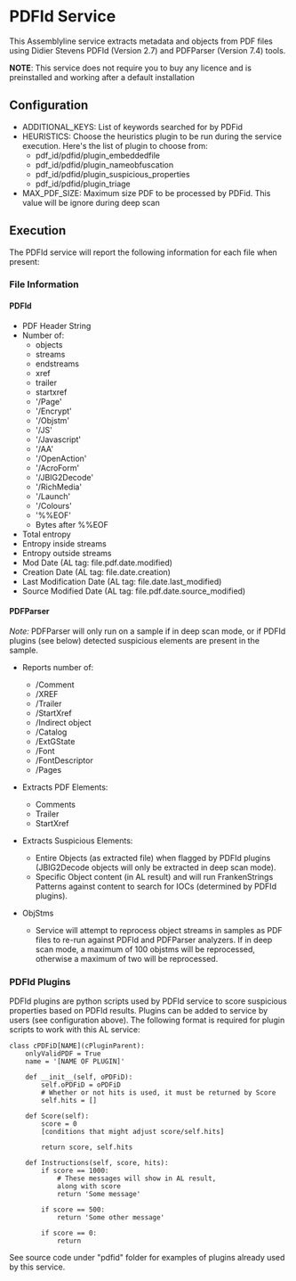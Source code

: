 # PDFId Service

This Assemblyline service extracts metadata and objects from PDF files using Didier Stevens PDFId (Version 2.7) and PDFParser (Version 7.4) tools.

**NOTE**: This service does not require you to buy any licence and is preinstalled and working after a default installation

## Configuration

- ADDITIONAL_KEYS: List of keywords searched for by PDFid
- HEURISTICS: Choose the heuristics plugin to be run during the service execution. Here's the list of plugin to choose from:
    - pdf_id/pdfid/plugin_embeddedfile
    - pdf_id/pdfid/plugin_nameobfuscation
    - pdf_id/pdfid/plugin_suspicious_properties
    - pdf_id/pdfid/plugin_triage
- MAX_PDF_SIZE: Maximum size PDF to be processed by PDFid. This value will be ignore during deep scan

## Execution

The PDFId service will report the following information for each file when present:

### File Information

#### PDFId

- PDF Header String
- Number of:
    - objects
    - streams
    - endstreams
    - xref
    - trailer
    - startxref
    - '/Page'
    - '/Encrypt'
    - '/Objstm'
    - '/JS'
    - '/Javascript'
    - '/AA'
    - '/OpenAction'
    - '/AcroForm'
    - '/JBIG2Decode'
    - '/RichMedia'
    - '/Launch'
    - '/Colours'
    - '%%EOF'
    - Bytes after %%EOF
- Total entropy
- Entropy inside streams
- Entropy outside streams
- Mod Date (AL tag: file.pdf.date.modified)
- Creation Date (AL tag: file.date.creation)
- Last Modification Date (AL tag: file.date.last_modified)
- Source Modified Date (AL tag: file.pdf.date.source_modified)

#### PDFParser

*Note:* PDFParser will only run on a sample if in deep scan mode, or if PDFId plugins (see below) detected suspicious elements are present in the sample.

- Reports number of:
    - /Comment
    - /XREF
    - /Trailer
    - /StartXref
    - /Indirect object
    - /Catalog
    - /ExtGState
    - /Font
    - /FontDescriptor
    - /Pages

- Extracts PDF Elements:
    - Comments
    - Trailer
    - StartXref

- Extracts Suspicious Elements:
    - Entire Objects (as extracted file) when flagged by PDFId plugins (JBIG2Decode objects will only be extracted in deep scan mode).
    - Specific Object content (in AL result) and will run FrankenStrings Patterns against content to search for IOCs (determined by PDFId plugins).

- ObjStms
    - Service will attempt to reprocess object streams in samples as PDF files to re-run against PDFId and PDFParser analyzers. If in deep scan mode, a maximum of 100 objstms will be reprocessed, otherwise a maximum of two will be reprocessed.

### PDFId Plugins

PDFId plugins are python scripts used by PDFId service to score suspicious properties based on PDFId results. Plugins can be added to service by users (see configuration above). The following format is required for plugin scripts to work with this AL service:


    class cPDFiD[NAME](cPluginParent):
        onlyValidPDF = True
        name = '[NAME OF PLUGIN]'

        def __init__(self, oPDFiD):
            self.oPDFiD = oPDFiD
            # Whether or not hits is used, it must be returned by Score
            self.hits = []

        def Score(self):
            score = 0
            [conditions that might adjust score/self.hits]

            return score, self.hits

        def Instructions(self, score, hits):
            if score == 1000:
                # These messages will show in AL result,
                along with score
                return 'Some message'

            if score == 500:
                return 'Some other message'

            if score == 0:
                return

See source code under "pdfid" folder for examples of plugins already used by this service.
